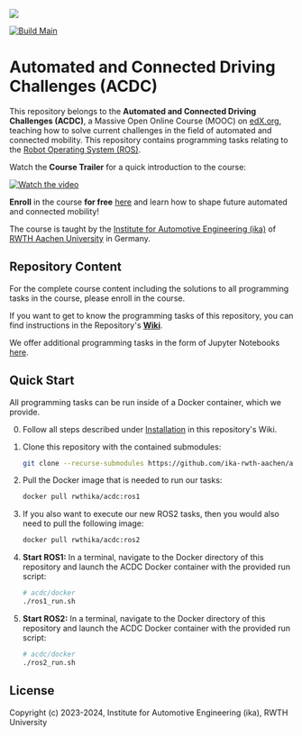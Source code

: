![](assets/header_image.png)

[![Build Main](https://github.com/ika-rwth-aachen/acdc/actions/workflows/build.yml/badge.svg)](https://github.com/ika-rwth-aachen/acdc/actions/workflows/build.yml)

# Automated and Connected Driving Challenges (ACDC)

This repository belongs to the **Automated and Connected Driving Challenges (ACDC)**, a Massive Open Online Course (MOOC) on [edX.org](https://www.edx.org/course/automated-and-connected-driving-challenges), teaching how to solve current challenges in the field of automated and connected mobility. This repository contains programming tasks relating to the [Robot Operating System (ROS)]((https://ros.org/)).

Watch the **Course Trailer** for a quick introduction to the course:

[![Watch the video](assets/ACDC_YT_Thumbnail.png)](https://www.youtube.com/watch?v=XR2uBMVX1As)

**Enroll** in the course **for free** [here](https://www.edx.org/course/automated-and-connected-driving-challenges) and learn how to shape future automated and connected mobility!

The course is taught by the [Institute for Automotive Engineering (ika)](https://www.ika.rwth-aachen.de/) of [RWTH Aachen University](https://rwth-aachen.de) in Germany.

## Repository Content
For the complete course content including the solutions to all programming tasks in the course, please enroll in the course. 

If you want to get to know the programming tasks of this repository, you can find instructions in the Repository's [**Wiki**](https://github.com/ika-rwth-aachen/acdc/wiki).

We offer additional programming tasks in the form of Jupyter Notebooks [here](https://github.com/ika-rwth-aachen/acdc-notebooks).

## Quick Start

All programming tasks can be run inside of a Docker container, which we provide. 

0. Follow all steps described under [Installation](https://github.com/ika-rwth-aachen/acdc/wiki#installations) in this repository's Wiki.

1. Clone this repository with the contained submodules:
    ```bash
    git clone --recurse-submodules https://github.com/ika-rwth-aachen/acdc.git
    ```

2. Pull the Docker image that is needed to run our tasks:
    ```bash
    docker pull rwthika/acdc:ros1
    ```

3. If you also want to execute our new ROS2 tasks, then you would also need to pull the following image:
    ```bash
    docker pull rwthika/acdc:ros2
    ```

4. **Start ROS1:** In a terminal, navigate to the Docker directory of this repository and launch the ACDC Docker container with the provided run script:
    ```bash
    # acdc/docker
    ./ros1_run.sh
    ```

5. **Start ROS2:** In a terminal, navigate to the Docker directory of this repository and launch the ACDC Docker container with the provided run script:
    ```bash
    # acdc/docker
    ./ros2_run.sh
    ```


## License

Copyright (c) 2023-2024, Institute for Automotive Engineering (ika), RWTH University

